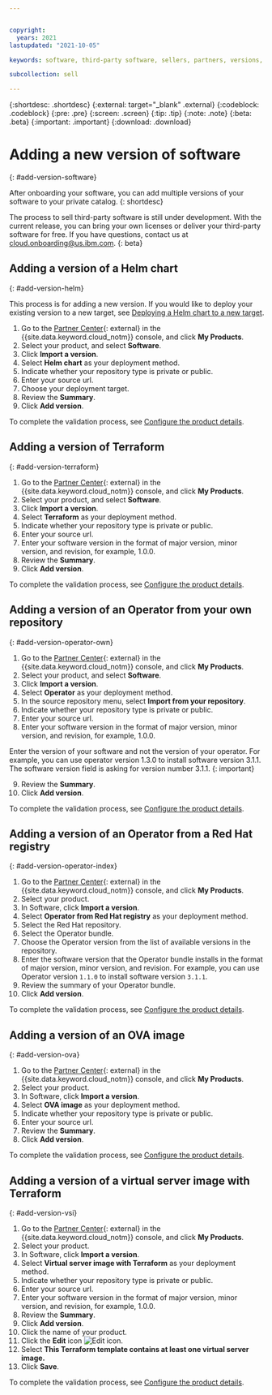 ```yaml
---


copyright:
  years: 2021
lastupdated: "2021-10-05"

keywords: software, third-party software, sellers, partners, versions, test, partner center, version

subcollection: sell

---
```


{:shortdesc: .shortdesc}
{:external: target="_blank" .external}
{:codeblock: .codeblock}
{:pre: .pre}
{:screen: .screen}
{:tip: .tip}
{:note: .note}
{:beta: .beta}
{:important: .important}
{:download: .download}


# Adding a new version of software
{: #add-version-software}

After onboarding your software, you can add multiple versions of your software to your private catalog.
{: shortdesc}

The process to sell third-party software is still under development. With the current release, you can bring your own licenses or deliver your third-party software for free. If you have questions, contact us at cloud.onboarding@us.ibm.com.
{: beta}

## Adding a version of a Helm chart
{: #add-version-helm}

This process is for adding a new version. If you would like to deploy your existing version to a new target, see [Deploying a Helm chart to a new target](/docs/sell?topic=sell-helm-target-new).

1. Go to the [Partner Center](https://cloud.ibm.com/partner-center/sell){: external} in the {{site.data.keyword.cloud_notm}} console, and click **My Products**.
1. Select your product, and select **Software**. 
1. Click **Import a version**.
1. Select **Helm chart** as your deployment method. 
1. Indicate whether your repository type is private or public. 
1. Enter your source url. 
1. Choose your deployment target. 
1. Review the **Summary**. 
1. Click **Add version**. 

To complete the validation process, see [Configure the product details](/docs/sell?topic=sell-sw-validate#sw-validate-cfg-deploy).

## Adding a version of Terraform
{: #add-version-terraform}

1. Go to the [Partner Center](https://cloud.ibm.com/partner-center/sell){: external} in the {{site.data.keyword.cloud_notm}} console, and click **My Products**.
1. Select your product, and select **Software**. 
1. Click **Import a version**.
1. Select **Terraform** as your deployment method. 
1. Indicate whether your repository type is private or public. 
1. Enter your source url. 
1. Enter your software version in the format of major version, minor version, and revision, for example, 1.0.0.
1. Review the **Summary**. 
1. Click **Add version**. 

To complete the validation process, see [Configure the product details](/docs/sell?topic=sell-sw-validate#sw-validate-cfg-deploy).

## Adding a version of an Operator from your own repository
{: #add-version-operator-own}

1. Go to the [Partner Center](https://cloud.ibm.com/partner-center/sell){: external} in the {{site.data.keyword.cloud_notm}} console, and click **My Products**.
2. Select your product, and select **Software**. 
3. Click **Import a version**.
4. Select **Operator** as your deployment method. 
5. In the source repository menu, select **Import from your repository**.
6. Indicate whether your repository type is private or public. 
7. Enter your source url. 
8. Enter your software version in the format of major version, minor version, and revision, for example, 1.0.0.

Enter the version of your software and not the version of your operator. For example, you can use operator version 1.3.0 to install software version 3.1.1. The software version field is asking for version number 3.1.1.
{: important}

9. Review the **Summary**. 
10. Click **Add version**. 

To complete the validation process, see [Configure the product details](/docs/sell?topic=sell-sw-validate#sw-validate-cfg-deploy).

## Adding a version of an Operator from a Red Hat registry
{: #add-version-operator-index}

1. Go to the [Partner Center](https://cloud.ibm.com/partner-center/sell){: external} in the {{site.data.keyword.cloud_notm}} console, and click **My Products**.
1. Select your product. 
1. In Software, click **Import a version**.
1. Select **Operator from Red Hat registry** as your deployment method. 
1. Select the Red Hat repository.
1. Select the Operator bundle.
1. Choose the Operator version from the list of available versions in the repository.  
1. Enter the software version that the Operator bundle installs in the format of major version, minor version, and revision. For example, you can use Operator version `1.1.0` to install software version `3.1.1`. 
1. Review the summary of your Operator bundle. 
1. Click **Add version**.

To complete the validation process, see [Configure the product details](/docs/sell?topic=sell-sw-validate#sw-validate-cfg-deploy).

## Adding a version of an OVA image
{: #add-version-ova}

1. Go to the [Partner Center](https://cloud.ibm.com/partner-center/sell){: external} in the {{site.data.keyword.cloud_notm}} console, and click **My Products**.
1. Select your product. 
1. In Software, click **Import a version**.
1. Select **OVA image** as your deployment method. 
1. Indicate whether your repository type is private or public. 
1. Enter your source url. 
1. Review the **Summary**. 
1. Click **Add version**. 

To complete the validation process, see [Configure the product details](/docs/sell?topic=sell-sw-validate#sw-validate-cfg-deploy).

## Adding a version of a virtual server image with Terraform
{: #add-version-vsi}

1. Go to the [Partner Center](https://cloud.ibm.com/partner-center/sell){: external} in the {{site.data.keyword.cloud_notm}} console, and click **My Products**.
1. Select your product. 
1. In Software, click **Import a version**.
1. Select **Virtual server image with Terraform** as your deployment method. 
1. Indicate whether your repository type is private or public. 
1. Enter your source url. 
1. Enter your software version in the format of major version, minor version, and revision, for example, 1.0.0.
1. Review the **Summary**. 
1. Click **Add version**. 
1. Click the name of your product. 
1. Click the **Edit** icon ![Edit icon](../icons/edit-tagging.svg "Edit"). 
1. Select **This Terraform template contains at least one virtual server image.**
1. Click **Save**.

To complete the validation process, see [Configure the product details](/docs/sell?topic=sell-sw-validate#sw-validate-cfg-deploy).
